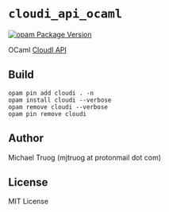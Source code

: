 `cloudi_api_ocaml`
==================

[![opam Package Version](https://img.shields.io/github/v/tag/CloudI/cloudi_api_ocaml?label=opam)](https://opam.ocaml.org/packages/cloudi/)

OCaml [CloudI API](https://cloudi.org/api.html#1_Intro)

Build
-----

    opam pin add cloudi . -n
    opam install cloudi --verbose
    opam remove cloudi --verbose
    opam pin remove cloudi

Author
------

Michael Truog (mjtruog at protonmail dot com)

License
-------

MIT License

